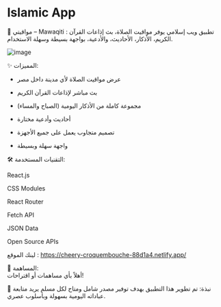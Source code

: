 # Islamic App

🕌 مواقيتي – Mawaqiti :
 تطبيق ويب إسلامي يوفر مواقيت الصلاة، بث إذاعات القرآن الكريم، الأذكار، الأحاديث، والأدعية، بواجهة بسيطة وسهلة الاستخدام.

![image](https://github.com/user-attachments/assets/20eb6b88-1ccf-44a2-a6fe-8cd847848de3)


✨ المميزات:

- عرض مواقيت الصلاة لأي مدينة داخل مصر

- بث مباشر لإذاعات القرآن الكريم

- مجموعة كاملة من الأذكار اليومية (الصباح والمساء)

- أحاديث وأدعية مختارة

- تصميم متجاوب يعمل على جميع الأجهزة

- واجهة سهلة وبسيطة

🛠 التقنيات المستخدمة:

React.js

CSS Modules

React Router

Fetch API

JSON Data

Open Source APIs

لينك الموقع :
https://cheery-croquembouche-88d1a4.netlify.app/

🤝 المساهمة:  
أهلاً بأي مساهمات أو اقتراحات!

💬 نبذة:
تم تطوير هذا التطبيق بهدف توفير مصدر شامل ومتاح لكل مسلم يريد متابعة عباداته اليومية بسهولة وبأسلوب عصري.
